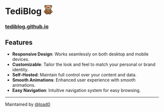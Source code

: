 # TediBlog <img src="./assets/img/logo.png" alt="TediBlog Logo" width="30" style="">
### [tediblog.github.io](https://tediblog.github.io)

## Features

- **Responsive Design**: Works seamlessly on both desktop and mobile devices.
- **Customizable**: Tailor the look and feel to match your personal or brand identity.
- **Self-Hosted**: Maintain full control over your content and data.
- **Smooth Animations**: Enhanced user experience with smooth animations.
- **Easy Navigation**: Intuitive navigation system for easy browsing.
  
---

Maintained by [@load0](https://github.com/load-dev)
